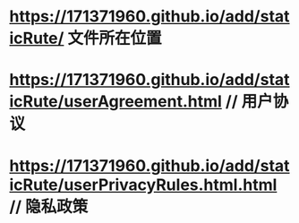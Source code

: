 #  https://171371960.github.io/add/staticRute/ 文件所在位置

# https://171371960.github.io/add/staticRute/userAgreement.html // 用户协议
# https://171371960.github.io/add/staticRute/userPrivacyRules.html.html // 隐私政策

